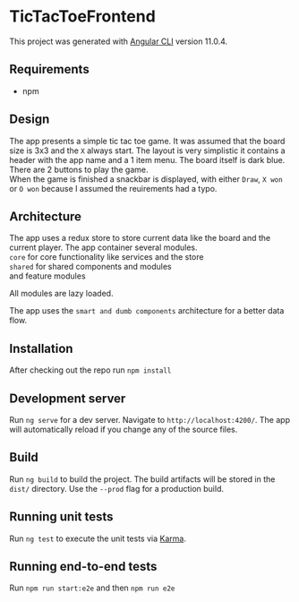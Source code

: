 # TicTacToeFrontend

This project was generated with [Angular CLI](https://github.com/angular/angular-cli) version 11.0.4.

## Requirements
- npm

## Design
The app presents a simple tic tac toe game. It was assumed that the board size is 3x3 and the `X` always start.
The layout is very simplistic it contains a header with the app name and a 1 item menu.
The board itself is dark blue. There are 2 buttons to play the game.<br>
When the game is finished a snackbar is displayed, with either `Draw`, `X won` or `O won` because I assumed the reuirements had a typo.

## Architecture
The app uses a redux store to store current data like the board and the current player. 
The app container several modules.<br>
`core` for core functionality like services and the store <br>
`shared` for shared components and modules <br>
and feature modules <br>

All modules are lazy loaded.

The app uses the `smart and dumb components` architecture for a better data flow.

## Installation
After checking out the repo run `npm install`

## Development server

Run `ng serve` for a dev server. Navigate to `http://localhost:4200/`. The app will automatically reload if you change any of the source files.

## Build

Run `ng build` to build the project. The build artifacts will be stored in the `dist/` directory. Use the `--prod` flag for a production build.

## Running unit tests

Run `ng test` to execute the unit tests via [Karma](https://karma-runner.github.io).

## Running end-to-end tests

Run `npm run start:e2e` and then `npm run e2e` 

